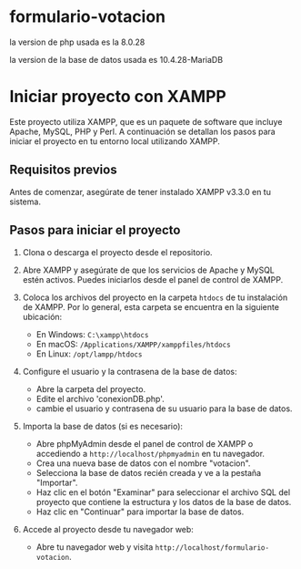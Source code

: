 # formulario-votacion

la version de php usada es la 8.0.28

la version de la base de datos usada es 10.4.28-MariaDB

# Iniciar proyecto con XAMPP

Este proyecto utiliza XAMPP, que es un paquete de software que incluye Apache, MySQL, PHP y Perl. A continuación se detallan los pasos para iniciar el proyecto en tu entorno local utilizando XAMPP.

## Requisitos previos

Antes de comenzar, asegúrate de tener instalado XAMPP v3.3.0 en tu sistema. 

## Pasos para iniciar el proyecto

1. Clona o descarga el proyecto desde el repositorio.

2. Abre XAMPP y asegúrate de que los servicios de Apache y MySQL estén activos. Puedes iniciarlos desde el panel de control de XAMPP.

3. Coloca los archivos del proyecto en la carpeta `htdocs` de tu instalación de XAMPP. Por lo general, esta carpeta se encuentra en la siguiente ubicación:
   - En Windows: `C:\xampp\htdocs`
   - En macOS: `/Applications/XAMPP/xamppfiles/htdocs`
   - En Linux: `/opt/lampp/htdocs`

4. Configure el usuario y la contrasena de la base de datos:
   - Abre la carpeta del proyecto.
   - Edite el archivo 'conexionDB.php'.
   - cambie el usuario y contrasena de su usuario para la base de datos.

5. Importa la base de datos (si es necesario):
   - Abre phpMyAdmin desde el panel de control de XAMPP o accediendo a `http://localhost/phpmyadmin` en tu navegador.
   - Crea una nueva base de datos con el nombre "votacion".
   - Selecciona la base de datos recién creada y ve a la pestaña "Importar".
   - Haz clic en el botón "Examinar" para seleccionar el archivo SQL del proyecto que contiene la estructura y los datos de la base de datos.
   - Haz clic en "Continuar" para importar la base de datos.

6. Accede al proyecto desde tu navegador web:
   - Abre tu navegador web y visita `http://localhost/formulario-votacion`.


